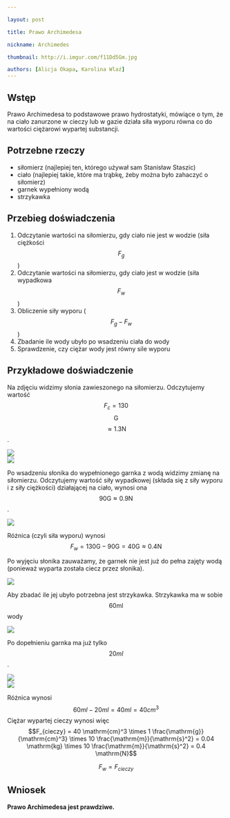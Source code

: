 ```yaml
---

layout: post

title: Prawo Archimedesa

nickname: Archimedes

thumbnail: http://i.imgur.com/f11Dd5Gm.jpg

authors: [Alicja Okapa, Karolina Wlaź]
---
```


## Wstęp

Prawo Archimedesa to podstawowe prawo hydrostatyki, mówiące o tym, że na ciało zanurzone w cieczy lub w gazie działa siła wyporu równa co do wartości ciężarowi wypartej substancji.

## Potrzebne rzeczy

- siłomierz (najlepiej ten, którego używał sam Stanisław Staszic)
- ciało (najlepiej takie, które ma trąbkę, żeby można było zahaczyć o siłomierz)
- garnek wypełniony wodą
- strzykawka

## Przebieg doświadczenia

1. Odczytanie wartości na siłomierzu, gdy ciało nie jest w wodzie (siła ciężkości $$ F_g $$)
2. Odczytanie wartości na siłomierzu, gdy ciało jest w wodzie (siła wypadkowa $$ F_w $$)
3. Obliczenie siły wyporu ($$ F_g - F_w $$)
4. Zbadanie ile wody ubyło po wsadzeniu ciała do wody
5. Sprawdzenie, czy ciężar wody jest równy sile wyporu

## Przykładowe doświadczenie

Na zdjęciu widzimy słonia zawieszonego na siłomierzu. Odczytujemy wartość 
$$F_c = 130$$<a class="tooltipped" data-tooltip="gram-siła" title="gram-siła" alt="gram-siła">$$\mathrm{G}$$</a>$$ ≈ 1.3 \mathrm{N}$$.

<div class="row">
  <div class="col s6"><img class="materialboxed responsive-img" data-src="//i.imgur.com/NkdroCq.jpg" src="//i.imgur.com/NkdroCqm.jpg"></div>
  <div class="col s6"><img class="materialboxed responsive-img" data-src="//i.imgur.com/EaOxbgh.jpg" src="//i.imgur.com/EaOxbghm.jpg"></div>
</div>

Po wsadzeniu słonika do wypełnionego garnka z wodą widzimy zmianę na siłomierzu. Odczytujemy wartość siły wypadkowej (składa się z siły wyporu i z siły ciężkości) działającej na ciało, wynosi ona $$90 \mathrm{G} ≈ 0.9 \mathrm{N}$$.

<div class="row">
  <div class="col s6"><img class="materialboxed responsive-img" data-src="//i.imgur.com/QrRz7kk.jpg" src="//i.imgur.com/QrRz7kkm.jpg"></div>
</div>

Różnica (czyli siła wyporu) wynosi $$F_w = 130 \mathrm{G} - 90 \mathrm{G} = 40 \mathrm{G} ≈ 0.4 \mathrm{N}$$

Po wyjęciu słonika zauważamy, że garnek nie jest już do pełna zajęty wodą (ponieważ wyparta została ciecz przez słonika).

<div class="row">
  <div class="col s6"><img class="materialboxed responsive-img" data-src="//i.imgur.com/mjbKarD.jpg" src="//i.imgur.com/mjbKarDm.jpg"></div>
</div>

Aby zbadać ile jej ubyło potrzebna jest strzykawka.
Strzykawka ma w sobie $$60 \mathrm{ml}$$ wody

<div class="row">
  <div class="col s6"><img class="materialboxed responsive-img" data-src="//i.imgur.com/xxWMZim.jpg" src="//i.imgur.com/xxWMZimm.jpg"></div>
</div>

Po dopełnieniu garnka ma już tylko $$20 ml$$.

<div class="row">
  <div class="col s6"><img class="materialboxed responsive-img" data-src="//i.imgur.com/Dyf5ZJq.jpg" src="//i.imgur.com/Dyf5ZJqm.jpg"></div>
  <div class="col s6"><img class="materialboxed responsive-img" data-src="//i.imgur.com/f11Dd5G.jpg" src="//i.imgur.com/f11Dd5Gm.jpg"></div>
</div>

Różnica wynosi $$60 ml - 20 ml = 40 ml = 40 cm^3$$
 Ciężar wypartej cieczy wynosi więc 
$$F_{cieczy} = 40 \mathrm{cm}^3 \times 1 \frac{\mathrm{g}}{\mathrm{cm}^3} \times 10 \frac{\mathrm{m}}{\mathrm{s}^2} = 0.04 \mathrm{kg} \times 10 \frac{\mathrm{m}}{\mathrm{s}^2} = 0.4 \mathrm{N}$$

$$ F_w = F_{cieczy} $$

## Wniosek

**Prawo Archimedesa jest prawdziwe.**
